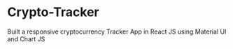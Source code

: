 # Crypto-Tracker
 Built a responsive cryptocurrency Tracker App in React JS using Material UI and Chart JS 
